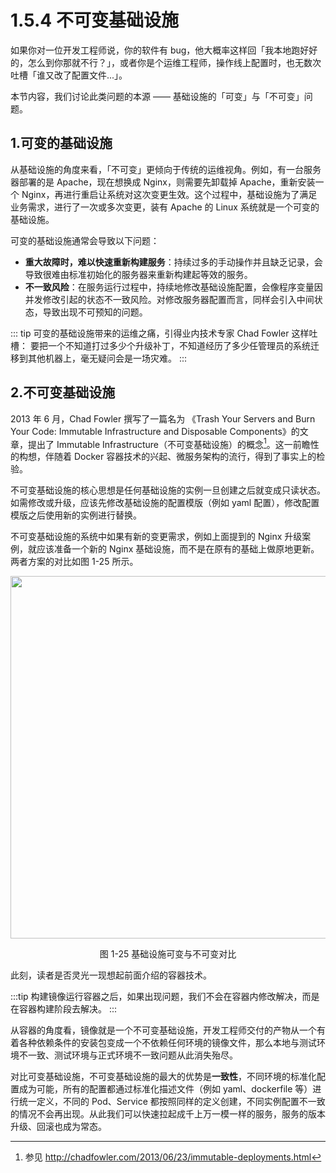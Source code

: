 # 1.5.4 不可变基础设施

如果你对一位开发工程师说，你的软件有 bug，他大概率这样回「我本地跑好好的，怎么到你那就不行？」，或者你是个运维工程师，操作线上配置时，也无数次吐槽「谁又改了配置文件...」。

本节内容，我们讨论此类问题的本源 —— 基础设施的「可变」与「不可变」问题。

## 1.可变的基础设施

从基础设施的角度来看，「不可变」更倾向于传统的运维视角。例如，有一台服务器部署的是 Apache，现在想换成 Nginx，则需要先卸载掉 Apache，重新安装一个 Nginx，再进行重启让系统对这次变更生效。这个过程中，基础设施为了满足业务需求，进行了一次或多次变更，装有 Apache 的 Linux 系统就是一个可变的基础设施。

可变的基础设施通常会导致以下问题：

- **重大故障时，难以快速重新构建服务**：持续过多的手动操作并且缺乏记录，会导致很难由标准初始化的服务器来重新构建起等效的服务。
- **不一致风险**：在服务运行过程中，持续地修改基础设施配置，会像程序变量因并发修改引起的状态不一致风险。对修改服务器配置而言，同样会引入中间状态，导致出现不可预知的问题。


::: tip 可变的基础设施带来的运维之痛，引得业内技术专家 Chad Fowler 这样吐槽：
要把一个不知道打过多少个升级补丁，不知道经历了多少任管理员的系统迁移到其他机器上，毫无疑问会是一场灾难。
:::

## 2.不可变基础设施

2013 年 6 月，Chad Fowler 撰写了一篇名为 《Trash Your Servers and Burn Your Code: Immutable Infrastructure and Disposable Components》的文章，提出了 Immutable Infrastructure（不可变基础设施）的概念[^1]。这一前瞻性的构想，伴随着 Docker 容器技术的兴起、微服务架构的流行，得到了事实上的检验。

不可变基础设施的核心思想是任何基础设施的实例一旦创建之后就变成只读状态。如需修改或升级，应该先修改基础设施的配置模版（例如 yaml 配置），修改配置模版之后使用新的实例进行替换。

不可变基础设施的系统中如果有新的变更需求，例如上面提到的 Nginx 升级案例，就应该准备一个新的 Nginx 基础设施，而不是在原有的基础上做原地更新。两者方案的对比如图 1-25 所示。

<div  align="center">
	<img src="../assets/Immutable.png" width = "580"  align=center />
	<p>图 1-25 基础设施可变与不可变对比</p>
</div>

此刻，读者是否灵光一现想起前面介绍的容器技术。

:::tip
构建镜像运行容器之后，如果出现问题，我们不会在容器内修改解决，而是在容器构建阶段去解决。
:::

从容器的角度看，镜像就是一个不可变基础设施，开发工程师交付的产物从一个有着各种依赖条件的安装包变成一个不依赖任何环境的镜像文件，那么本地与测试环境不一致、测试环境与正式环境不一致问题从此消失殆尽。

对比可变基础设施，不可变基础设施的最大的优势是**一致性**，不同环境的标准化配置成为可能，所有的配置都通过标准化描述文件（例如 yaml、dockerfile 等）进行统一定义，不同的 Pod、Service 都按照同样的定义创建，不同实例配置不一致的情况不会再出现。从此我们可以快速拉起成千上万一模一样的服务，服务的版本升级、回滚也成为常态。


[^1]: 参见 http://chadfowler.com/2013/06/23/immutable-deployments.html